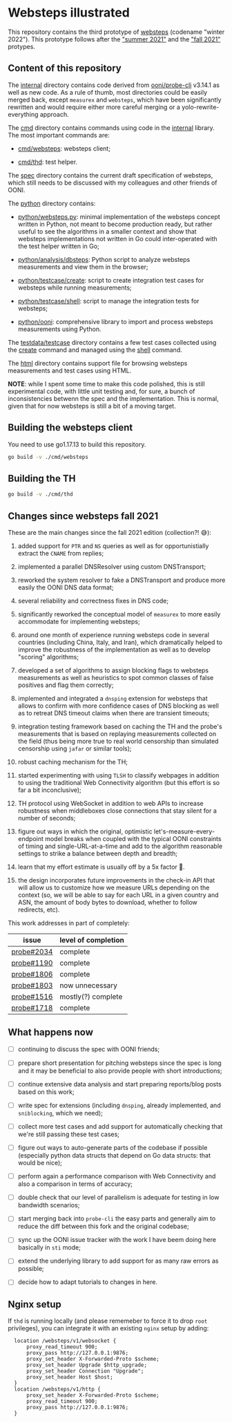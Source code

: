 # Websteps illustrated

This repository contains the third prototype of
[websteps](https://github.com/ooni/probe/issues/1714) (codename
"winter 2022"). This prototype follows after the
["summer 2021"](https://github.com/ooni/probe-cli/tree/v3.14.1/internal/engine/experiment/websteps)
and the
["fall 2021"](https://github.com/ooni/probe-cli/tree/v3.14.1/internal/engine/experiment/webstepsx)
protypes.

## Content of this repository

The [internal](internal) directory contains code derived from
[ooni/probe-cli](https://github.com/ooni/probe-cli/) v3.14.1 as
well as new code. As a rule of thumb, most directories could
be easily merged back, except `measurex` and `websteps`, which
have been significantly rewritten and would require either
more careful merging or a yolo-rewrite-everything approach.

The [cmd](cmd) directory contains commands using code in the
[internal](internal) library. The most important commands are:

- [cmd/websteps](cmd/websteps): websteps client;

- [cmd/thd](cmd/thd): test helper.

The [spec](spec) directory contains the current draft
specification of websteps, which still needs to be discussed
with my colleagues and other friends of OONI.

The [python](python) directory contains:

- [python/websteps.py](python/websteps.py): minimal implementation
of the websteps concept written in Python, not meant to become production ready,
but rather useful to see the algorithms in a smaller context
and show that websteps implementations not written in Go could
inter-operated with the test helper written in Go;

- [python/analysis/dbsteps](python/analysis/dbsteps): Python script
to analyze websteps measurements and view them in the browser;

- [python/testcase/create](python/testcase/create): script to create
integration test cases for websteps while running measurements;

- [python/testcase/shell](python/testcase/shell): script to manage
the integration tests for websteps;

- [python/ooni](python/ooni): comprehensive library to import
and process websteps measurements using Python.

The [testdata/testcase](testdata/testcase) directory contains a few
test cases collected using the [create](python/testcase/create)
command and managed using the [shell](python/testcase/shell) command.

The [html](html) directory contains support file for browsing
websteps measurements and test cases using HTML.

**NOTE**: while I spent some time to make this code polished, this is
still experimental code, with little unit testing and, for sure, a bunch
of inconsistencies betwenn the spec and the implementation. This is
normal, given that for now websteps is still a bit of a moving target.

## Building the websteps client

You need to use go1.17.13 to build this repository.

```bash
go build -v ./cmd/websteps
```

## Building the TH

```bash
go build -v ./cmd/thd
```

## Changes since websteps fall 2021

These are the main changes since the fall 2021 edition (collection?! 😅):

1. added support for `PTR` and `NS` queries as well as for
opportunistially extract the `CNAME` from replies;

2. implemented a parallel DNSResolver using custom DNSTransport;

3. reworked the system resolver to fake a DNSTransport and
produce more easily the OONI DNS data format;

4. several reliability and correctness fixes in DNS code;

5. significantly reworked the conceptual model of `measurex` to
more easily accommodate for implementing websteps;

6. around one month of experience running websteps code in
several countries (including China, Italy, and Iran), which
dramatically helped to improve the robustness of the
implementation as well as to develop "scoring" algorithms;

7. developed a set of algorithms to assign blocking flags
to websteps measurements as well as heuristics to spot common
classes of false positives and flag them correctly;

8. implemented and integrated a `dnsping` extension for
websteps that allows to confirm with more confidence cases
of DNS blocking as well as to retreat DNS timeout claims
when there are transient timeouts;

9. integration testing framework based on caching the
TH and the probe's measurements that is based on replaying
measurements collected on the field (thus being more
true to real world censorship than simulated censorship
using `jafar` or similar tools);

10. robust caching mechanism for the TH;

11. started experimenting with using `TLSH` to classify
webpages in addition to using the traditional Web Connectivity
algorithm (but this effort is so far a bit inconclusive);

12. TH protocol using WebSocket in addition to web APIs to
increase robustness when middleboxes close connections that
stay silent for a number of seconds;

13. figure out ways in which the original, optimistic
let's-measure-every-endpoint model breaks when coupled with
the typical OONI constraints of timing and single-URL-at-a-time
and add to the algorithm reasonable settings to strike a
balance between depth and breadth;

14. learn that my effort estimate is usually off by a 5x factor 😬.

15. the design incorporates future improvements in the check-in
API that will allow us to customize how we measure URLs
depending on the context (so, we will be able to say for
each URL in a given country and ASN, the amount of body bytes
to download, whether to follow redirects, etc).

This work addresses in part of completely:

| issue | level of completion |
| -- | -- |
| [probe#2034](https://github.com/ooni/probe/issues/2034) | complete |
| [probe#1190](https://github.com/ooni/probe/issues/1990) | complete |
| [probe#1806](https://github.com/ooni/probe/issues/1806) | complete |
| [probe#1803](https://github.com/ooni/probe/issues/1803) | now unnecessary |
| [probe#1516](https://github.com/ooni/probe/issues/1516) | mostly(?) complete |
| [probe#1718](https://github.com/ooni/probe/issues/1718) | complete |

## What happens now

- [ ] continuing to discuss the spec with OONI friends;

- [ ] prepare short presentation for pitching websteps since
the spec is long and it may be beneficial to also provide
people with short introductions;

- [ ] continue extensive data analysis and start preparing
reports/blog posts based on this work;

- [ ] write spec for extensions (including `dnsping`, already
implemented, and `sniblocking`, which we need);

- [ ] collect more test cases and add support for automatically
checking that we're still passing these test cases;

- [ ] figure out ways to auto-generate parts of the codebase
if possible (especially python data structs that depend on
Go data structs: that would be nice);

- [ ] perform again a performance comparison with Web Connectivity
and also a comparison in terms of accuracy;

- [ ] double check that our level of parallelism is adequate
for testing in low bandwidth scenarios;

- [ ] start merging back into `probe-cli` the easy parts and
generally aim to reduce the diff between this fork and the
original codebase;

- [ ] sync up the OONI issue tracker with the work I have
beem doing here basically in `sti` mode;

- [ ] extend the underlying library to add support for as many
raw errors as possible;

- [ ] decide how to adapt tutorials to changes in here.


## Nginx setup

If `thd` is running locally (and please rememeber to
force it to drop `root` privileges), you can integrate
it with an existing `nginx` setup by adding:

```
  location /websteps/v1/websocket {
      proxy_read_timeout 900;
      proxy_pass http://127.0.0.1:9876;
      proxy_set_header X-Forwarded-Proto $scheme;
      proxy_set_header Upgrade $http_upgrade;
      proxy_set_header Connection "Upgrade";
      proxy_set_header Host $host;
  }
  location /websteps/v1/http {
      proxy_set_header X-Forwarded-Proto $scheme;
      proxy_read_timeout 900;
      proxy_pass http://127.0.0.1:9876;
  }
```
